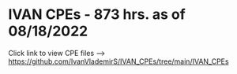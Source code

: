 # IVAN CPEs - 873 hrs. as of 08/18/2022

Click link to view CPE files --> https://github.com/IvanVlademirS/IVAN_CPEs/tree/main/IVAN_CPEs
